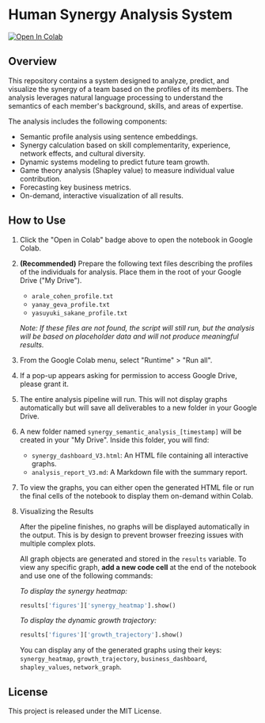 # Human Synergy Analysis System

[![Open In Colab](https://colab.research.google.com/assets/colab-badge.svg)](https://colab.research.google.com/github/cyberust/HumanSynergyAnalysis_EN/blob/main/HumanSynergyAnalysis_en.ipynb)

## Overview

This repository contains a system designed to analyze, predict, and visualize the synergy of a team based on the profiles of its members. The analysis leverages natural language processing to understand the semantics of each member's background, skills, and areas of expertise.

The analysis includes the following components:
- Semantic profile analysis using sentence embeddings.
- Synergy calculation based on skill complementarity, experience, network effects, and cultural diversity.
- Dynamic systems modeling to predict future team growth.
- Game theory analysis (Shapley value) to measure individual value contribution.
- Forecasting key business metrics.
- On-demand, interactive visualization of all results.

## How to Use

1.  Click the "Open in Colab" badge above to open the notebook in Google Colab.

2.  **(Recommended)** Prepare the following text files describing the profiles of the individuals for analysis. Place them in the root of your Google Drive ("My Drive").
    - `arale_cohen_profile.txt`
    - `yanay_geva_profile.txt`
    - `yasuyuki_sakane_profile.txt`
    
    *Note: If these files are not found, the script will still run, but the analysis will be based on placeholder data and will not produce meaningful results.*

3.  From the Google Colab menu, select "Runtime" > "Run all".

4.  If a pop-up appears asking for permission to access Google Drive, please grant it.

5.  The entire analysis pipeline will run. This will not display graphs automatically but will save all deliverables to a new folder in your Google Drive.

6.  A new folder named `synergy_semantic_analysis_[timestamp]` will be created in your "My Drive". Inside this folder, you will find:
    - `synergy_dashboard_V3.html`: An HTML file containing all interactive graphs.
    - `analysis_report_V3.md`: A Markdown file with the summary report.

7.  To view the graphs, you can either open the generated HTML file or run the final cells of the notebook to display them on-demand within Colab.

8. Visualizing the Results

    After the pipeline finishes, no graphs will be displayed automatically in the output. This is by design to prevent browser freezing issues with multiple complex plots.

    All graph objects are generated and stored in the `results` variable. To view any specific graph, **add a new code cell** at the end of the notebook and use one of the following commands:

    *To display the synergy heatmap:*
    ```python
    results['figures']['synergy_heatmap'].show()
    ```

    *To display the dynamic growth trajectory:*
    ```python
    results['figures']['growth_trajectory'].show()
    ```

    You can display any of the generated graphs using their keys: `synergy_heatmap`, `growth_trajectory`, `business_dashboard`, `shapley_values`, `network_graph`.

## License

This project is released under the MIT License.
